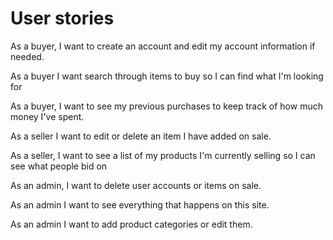 # User stories

As a buyer, I want to create an account and edit my account information if needed.

As a buyer I want search through items to buy so I can find what I'm looking for

As a buyer, I want to see my previous purchases to keep track of how much money I've spent.

As a seller I want to edit or delete an item I have added on sale.

As a seller, I want to see a list of my products I'm currently selling so I can see what people bid on

As an admin, I want to delete user accounts or items on sale.

As an admin I want to see everything that happens on this site.

As an admin I want to add product categories or edit them.